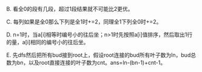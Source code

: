 B. 看全0的段有几段，超过1段结果就不可能比2更优。

C. 每列如果是全0那么下列是全1时+=2，同理全1下列全0时+=2。

D. n=1时，当a[i]相等时编号小的往后坐；n>1时先按照a[i]值排序，然后取出1行的量，a[i]相同的编号小的往后坐。

E. 先dfs然后把所有bud接到root上，假设root连接的bud所有叶子数为ln，bud总数为bn，以及root直接连接的叶子数为cnt。ans=ln-(bn-1)+cnt-1。

